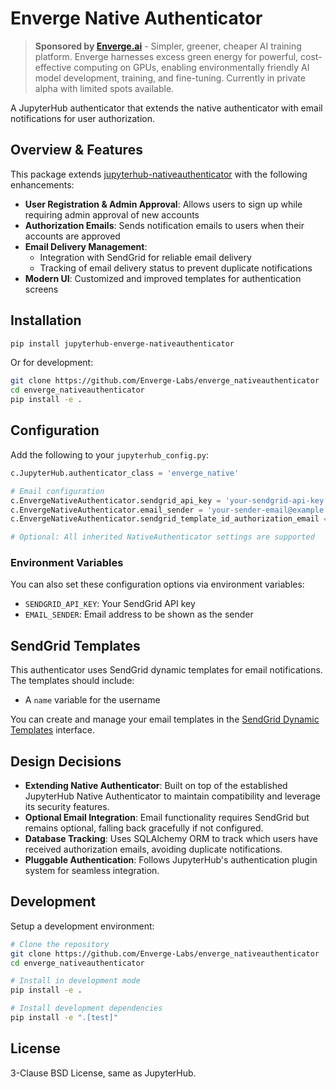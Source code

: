 # Enverge Native Authenticator

> **Sponsored by [Enverge.ai](https://enverge.ai)** - Simpler, greener, cheaper AI training platform. Enverge harnesses excess green energy for powerful, cost-effective computing on GPUs, enabling environmentally friendly AI model development, training, and fine-tuning. Currently in private alpha with limited spots available.

A JupyterHub authenticator that extends the native authenticator with email notifications for user authorization.

## Overview & Features

This package extends [jupyterhub-nativeauthenticator](https://github.com/jupyterhub/nativeauthenticator) with the following enhancements:

- **User Registration & Admin Approval**: Allows users to sign up while requiring admin approval of new accounts
- **Authorization Emails**: Sends notification emails to users when their accounts are approved
- **Email Delivery Management**:
  - Integration with SendGrid for reliable email delivery
  - Tracking of email delivery status to prevent duplicate notifications
- **Modern UI**: Customized and improved templates for authentication screens

## Installation

```bash
pip install jupyterhub-enverge-nativeauthenticator
```

Or for development:

```bash
git clone https://github.com/Enverge-Labs/enverge_nativeauthenticator
cd enverge_nativeauthenticator
pip install -e .
```

## Configuration

Add the following to your `jupyterhub_config.py`:

```python
c.JupyterHub.authenticator_class = 'enverge_native'

# Email configuration
c.EnvergeNativeAuthenticator.sendgrid_api_key = 'your-sendgrid-api-key'  
c.EnvergeNativeAuthenticator.email_sender = 'your-sender-email@example.com'
c.EnvergeNativeAuthenticator.sendgrid_template_id_authorization_email = 'your-sendgrid-template-id'

# Optional: All inherited NativeAuthenticator settings are supported
```

### Environment Variables

You can also set these configuration options via environment variables:

- `SENDGRID_API_KEY`: Your SendGrid API key
- `EMAIL_SENDER`: Email address to be shown as the sender

## SendGrid Templates

This authenticator uses SendGrid dynamic templates for email notifications. The templates should include:

- A `name` variable for the username

You can create and manage your email templates in the [SendGrid Dynamic Templates](https://mc.sendgrid.com/dynamic-templates) interface.

## Design Decisions

- **Extending Native Authenticator**: Built on top of the established JupyterHub Native Authenticator to maintain compatibility and leverage its security features.
- **Optional Email Integration**: Email functionality requires SendGrid but remains optional, falling back gracefully if not configured.
- **Database Tracking**: Uses SQLAlchemy ORM to track which users have received authorization emails, avoiding duplicate notifications.
- **Pluggable Authentication**: Follows JupyterHub's authentication plugin system for seamless integration.

## Development

Setup a development environment:

```bash
# Clone the repository
git clone https://github.com/Enverge-Labs/enverge_nativeauthenticator
cd enverge_nativeauthenticator

# Install in development mode
pip install -e .

# Install development dependencies
pip install -e ".[test]"
```

## License

3-Clause BSD License, same as JupyterHub.

